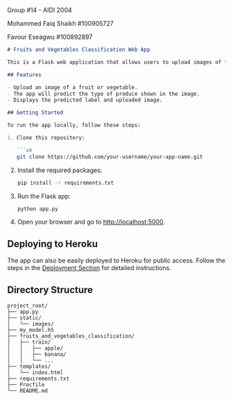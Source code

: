 Group #14 - AIDI 2004

Mohammed Faiq Shaikh #100905727

Favour Eseagwu #100892897

```markdown
# Fruits and Vegetables Classification Web App

This is a Flask web application that allows users to upload images of fruits and vegetables, and the app will classify and predict the type of produce shown in the image using a pretrained machine learning model.

## Features

- Upload an image of a fruit or vegetable.
- The app will predict the type of produce shown in the image.
- Displays the predicted label and uploaded image.

## Getting Started

To run the app locally, follow these steps:

1. Clone this repository:

   ```sh
   git clone https://github.com/your-username/your-app-name.git
   ```

2. Install the required packages:

   ```sh
   pip install -r requirements.txt
   ```

3. Run the Flask app:

   ```sh
   python app.py
   ```

4. Open your browser and go to [http://localhost:5000](http://localhost:5000).

## Deploying to Heroku

The app can also be easily deployed to Heroku for public access. Follow the steps in the [Deployment Section](#deployment) for detailed instructions.

## Directory Structure

```
project_root/
├── app.py
├── static/
│   └── images/
├── my_model.h5
├── fruits_and_vegetables_classification/
│   ├── train/
│   │   ├── apple/
│   │   ├── banana/
│   │   └── ...
├── templates/
│   └── index.html
├── requirements.txt
├── Procfile
└── README.md
```

